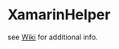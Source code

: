 # XamarinHelper

see [Wiki](https://github.com/maxim-tkachenko/XamarinHelper/wiki) for additional info.
